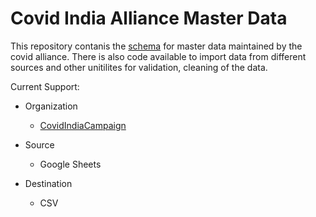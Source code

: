 # Covid India Alliance Master Data

This repository contanis the [schema](https://github.com/gantir/covid19alliance-masterdata/blob/main/schemas/com.covidalliance/master_data/jsonschema/1-0-0.json) for master data maintained by the covid alliance. There is also code available to import data from different sources and other unitilites for validation, cleaning of the data.

Current Support:

* Organization
  * [CovidIndiaCampaign](https://covidindiacampaign.org)

* Source
  * Google Sheets

* Destination
  * CSV
